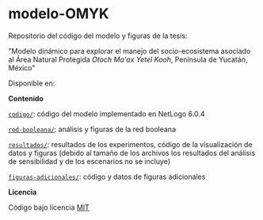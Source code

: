 # modelo-OMYK

Repositorio del código del modelo y figuras de la tesis:

"Modelo dinámico para explorar el manejo del socio-ecosistema asociado al Área Natural Protegida *Otoch Ma'ax Yetel Kooh*, Península de Yucatán, México"

Disponible en:

**Contenido**

[`codigo/`](codigo/): código del modelo implementado en NetLogo 6.0.4

[`red-booleana/`](red-booleana/): análisis y figuras de la red booleana

[`resultados/`](resultados/): resultados de los experimentos, código de la visualización de datos y figuras (debido al tamaño de los archivos los resultados del análisis de sensibilidad y de los escenarios no se incluye)

[`figuras-adicionales/`](figuras-adicionales/): código y datos de figuras adicionales

**Licencia**

Código bajo licencia [MIT](https://opensource.org/licenses/MIT)
